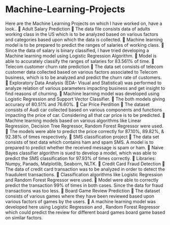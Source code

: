 # Machine-Learning-Projects
Here are the Machine Learning Projects on which I have worked on, have a look..
	Adult Salary Prediction
	The data file consists data of adults working class in the US which is to be analyzed based on    various factors and categories based upon which the data is collected.
	Machine learning model is to be prepared to predict the ranges of salaries of working class.
	Since the data of salary is binary classified, I have tried developing a Machine learning model using Logistic Regression Algorithm.
	Model is able to accurately classify the ranges of salaries  for 83.561% of time.
	Telecom customer churn rate prediction
	The data set consists of telecom customer data collected based on various factors associated to Telecom business, which is to be analyzed and predict the churn rate of customers.
	Exploratory Data Analysis (EDA- Visual and Statistical) was performed to analyze relation of various parameters impacting business and get insight to find reasons of churning.
	Machine learning model was developed using Logistic Regression and Support Vector Classifier.
	The both models giving accuracy of 80.51% and 76.60%.
	Car Price Perdition 
	The dataset consists of Audi car collected based on various components and functions impacting the price of car. Considering all that car price is to be predicted.
	Machine learning models based on various algorithms like  Linear Regression, Decision Tree Regressor, Random Forest Regressor were used.
	The models were able to predict the price correctly for 87.10%, 89.82%, & 92.38% of times respectively.
	SMS classification project
	The data set consists of text data which contains ham and spam SMS. A model is to prepared to predict whether the received message is spam or ham.
	Naive Bayes classifier algorithm is sued to develop a model, which was able to predict the SMS classification for 97.93% of times correctly.
	Libraries: Numpy, Panads, Matplotlib, Seaborn, NLTK.
	Credit Card Fraud Detection
	The data of credit card transaction was to be analyzed in order to detect the fraudulent transactions.
	Classification algorithms like Logistic Regression and Random Forest Regressor were used.
	Model were able to correctly predict the transaction 99% of times in both cases. Since the data for fraud transactions  was too less.
	Board Game Review Prediction
	The dataset consists of various games where they have been reviewed based upon various factors of games by the users.
	A machine learning model was developed here using Logistic Regression and , Random Forest Regressor which could predict the review for different board games board game based on similar factors.
